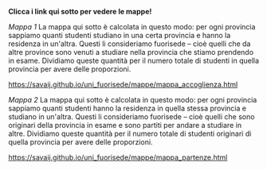 <b> Clicca i link qui sotto per vedere le mappe! </b>

<i> Mappa 1 </i>
La mappa qui sotto è calcolata in questo modo: 
per ogni provincia sappiamo quanti studenti studiano in una certa provincia e hanno la residenza in un'altra. 
Questi li consideriamo fuorisede – cioè quelli che da altre province sono venuti a studiare nella provincia che stiamo prendendo in esame.
Dividiamo queste quantità per il numero totale di studenti in quella provincia per avere delle proporzioni.

https://savaij.github.io/uni_fuorisede/mappe/mappa_accoglienza.html 
 
 
 
<i> Mappa 2 </i> 
La mappa qui sotto è calcolata in questo modo: 
per ogni provincia sappiamo quanti studenti hanno la residenza in quella stessa provincia e studiano in un'altra. 
Questi li consideriamo fuorisede – cioè quelli che sono originari della provincia in esame e sono partiti per andare a studiare in altre. 
Dividiamo queste quantità per il numero totale di studenti originari di quella provincia per avere delle proporzioni.

https://savaij.github.io/uni_fuorisede/mappe/mappa_partenze.html

